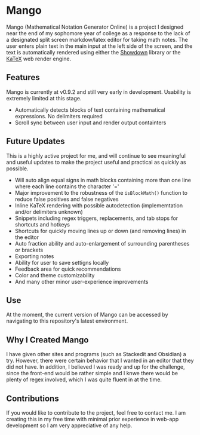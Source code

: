 # Mango

Mango (Mathematical Notation Generator Online) is a project I designed near the end of my sophomore year of college as a response to the lack of a designated split screen markdow/latex editor for taking math notes. The user enters plain text in the main input at the left side of the screen, and the text is automatically rendered using either the [Showdown](https://github.com/showdownjs/showdown) library or the [KaTeX](https://katex.org/) web render engine.

## Features

Mango is currently at v0.9.2 and still very early in development. Usability is extremely limited at this stage.

- Automatically detects blocks of text containing mathematical expressions. No delimiters required
- Scroll sync between user input and render output containters

## Future Updates

This is a highly active project for me, and will continue to see meaningful and useful updates to make the project useful and practical as quickly as possible.

- Will auto align equal signs in math blocks containing more than one line where each line contains the character '='
- Major improvement to the robustness of the `isBlockMath()` function to reduce false positives and false negatives
- Inline KaTeX rendering with possible autodetection (implememtation and/or delimiters unknown)
- Snippets including regex triggers, replacements, and tab stops for shortcuts and hotkeys
- Shortcuts for quickly moving lines up or down (and removing lines) in the editor
- Auto fraction ability and auto-enlargement of surrounding parentheses or brackets
- Exporting notes
- Ability for user to save settigns locally
- Feedback area for quick recommendations
- Color and theme customizability
- And many other minor user-experience improvements

## Use

At the moment, the current version of Mango can be accessed by navigating to this repository's latest environment.


## Why I Created Mango

I have given other sites and programs (such as Stackedit and Obsidian) a try. However, there were certain behavior that I wanted in an editor that they did not have. In addition, I believed I was ready and up for the challenge, since the front-end would be rather simple and I knwe there would be plenty of regex involved, which I was quite fluent in at the time.

## Contributions

If you would like to contribute to the project, feel free to contact me. I am creating this in my free time with minimal prior experience in web-app development so I am very appreciative of any help.
